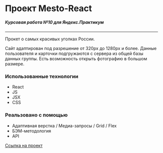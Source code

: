 # Проект Mesto-React
##### Курсовая работа №10 для Яндекс.Практикум
---

Прокет о самых красивых уголках России.

Сайт адаптирован под разрешение от 320px до 1280px и более.
Данные пользователя и карточки подгружаются с сервера из общей базы данных группы. Есть возможность открыть фотографию в большом размере.

### Использованные технологии

* React
* JS
* JSX
* CSS


### Реальзовано с помощью

* Адаптивная верстка / Медиа-запросы / Grid / Flex
* БЭМ-методология
* API 



[Ссылка на проект]()

